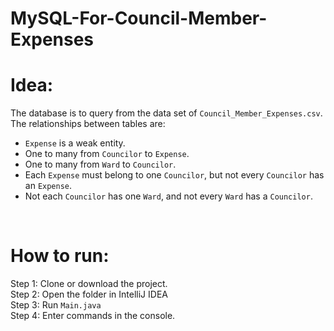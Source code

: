 # MySQL-For-Council-Member-Expenses

# Idea:
The database is to query from the data set of ```Council_Member_Expenses.csv```. 
<br>
The relationships between tables are:
- ```Expense``` is a weak entity. 
- One to many from ```Councilor``` to ```Expense```.
- One to many from ```Ward``` to ```Councilor```.
- Each ```Expense``` must belong to one ```Councilor```, but not every ```Councilor``` has an ```Expense```.
- Not each ```Councilor``` has one ```Ward```, and not every ```Ward``` has a ```Councilor```.
<br>

# How to run:

Step 1: Clone or download the project.
<br>
Step 2: Open the folder in IntelliJ IDEA
<br>
Step 3: Run ```Main.java```
<br>
Step 4: Enter commands in the console.
